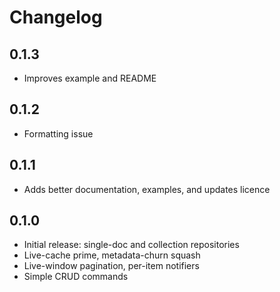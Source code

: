 # Changelog

## 0.1.3

- Improves example and README

## 0.1.2

- Formatting issue

## 0.1.1

- Adds better documentation, examples, and updates licence

## 0.1.0

- Initial release: single-doc and collection repositories
- Live-cache prime, metadata-churn squash
- Live-window pagination, per-item notifiers
- Simple CRUD commands

